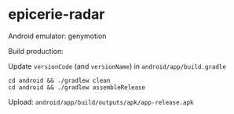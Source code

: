 # epicerie-radar

Android emulator: genymotion

Build production:

Update `versionCode` (and `versionName`) in `android/app/build.gradle`

```
cd android && ./gradlew clean
cd android && ./gradlew assembleRelease
```

Upload: `android/app/build/outputs/apk/app-release.apk`
